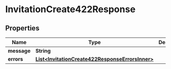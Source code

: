 

# InvitationCreate422Response

## Properties

Name | Type | Description | Notes
------------ | ------------- | ------------- | -------------
**message** | **String** |  |  [optional]
**errors** | [**List&lt;InvitationCreate422ResponseErrorsInner&gt;**](InvitationCreate422ResponseErrorsInner.md) |  |  [optional]



